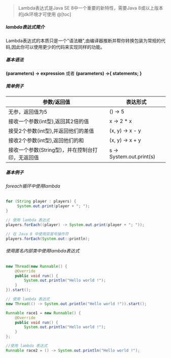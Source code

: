 ﻿>Lambda表达式是Java SE 8中一个重要的新特性，需要Java 8或以上版本的jdk环境才可使用
@[toc]
##### lambda表达式简介
Lambda表达式的本质只是一个"语法糖",由编译器推断并帮你转换包装为常规的代码,因此你可以使用更少的代码来实现同样的功能。

##### 基本语法
**(parameters) -> expression** 或者 **(parameters) ->{ statements; }**
##### 简单例子
| 参数/返回值| 表达形式 |
|--|--|
| 无参，返回值为5 |() -> 5   |
接收一个参数(int型),返回其2倍的值|x -> 2 * x 
接受2个参数(int型),并返回他们的差值|(x, y) -> x - y
接收2个参数(int型),返回他们的和|(x, y) -> x + y
接收一个参数(String型)，并在控制台打印，无返回值|s -> System.out.print(s) 

##### 基本例子
###### foreach循环中使用lambda

```java
for (String player : players) {  
     System.out.print(player + "; ");  
}

// 使用 lambda 表达式
players.forEach((player) -> System.out.print(player + "; "));

// 在 Java 8 中使用双冒号操作符 
players.forEach(System.out::println);
```
###### 使用匿名内部类中使用lambda表达式

```java
new Thread(new Runnable() {  
    @Override  
    public void run() {  
        System.out.println("Hello world !");  
    }  
}).start();

// 使用 lambda 表达式
new Thread(() -> System.out.println("Hello world !")).start();

Runnable race1 = new Runnable() {  
    @Override  
    public void run() {  
        System.out.println("Hello world !");  
    }  
};

//使用 lambda 表达式
Runnable race2 = () -> System.out.println("Hello world !");
```


